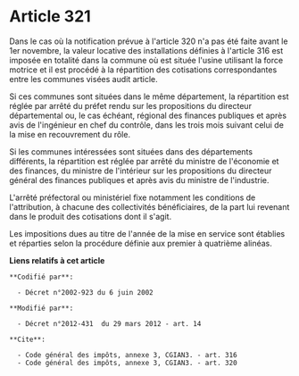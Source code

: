 # Article 321

Dans le cas où la notification prévue à l'article 320 n'a pas été faite avant le 1er novembre, la valeur locative des
installations définies à l'article 316 est imposée en totalité dans la commune où est située l'usine utilisant la force
motrice et il est procédé à la répartition des cotisations correspondantes entre les communes visées audit article. 

Si ces communes sont situées dans le même département, la répartition est réglée par arrêté du préfet rendu sur les
propositions du directeur départemental ou, le cas échéant, régional des finances publiques et après avis de l'ingénieur en
chef du contrôle, dans les trois mois suivant celui de la mise en recouvrement du rôle. 

Si les communes intéressées sont situées dans des départements différents, la répartition est réglée par arrêté du ministre
de l'économie et des finances, du ministre de l'intérieur sur les propositions du directeur général des finances publiques et
après avis du ministre de l'industrie. 

L'arrêté préfectoral ou ministériel fixe notamment les conditions de l'attribution, à chacune des collectivités
bénéficiaires, de la part lui revenant dans le produit des cotisations dont il s'agit. 

Les impositions dues au titre de l'année de la mise en service sont établies et réparties selon la procédure définie aux
premier à quatrième alinéas.

**Liens relatifs à cet article**

	**Codifié par**:

	  - Décret n°2002-923 du 6 juin 2002

	**Modifié par**:

	  - Décret n°2012-431  du 29 mars 2012 - art. 14

	**Cite**:

	  - Code général des impôts, annexe 3, CGIAN3. - art. 316
	  - Code général des impôts, annexe 3, CGIAN3. - art. 320
